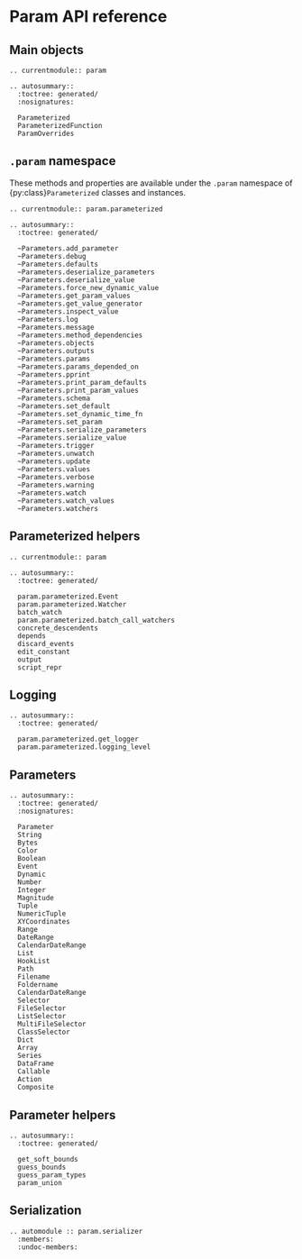 # Param API reference

## Main objects

```{eval-rst}
.. currentmodule:: param
```

```{eval-rst}
.. autosummary::
  :toctree: generated/
  :nosignatures:

  Parameterized
  ParameterizedFunction
  ParamOverrides
```

## `.param` namespace

These methods and properties are available under the `.param` namespace
of {py:class}`Parameterized` classes and instances.

```{eval-rst}
.. currentmodule:: param.parameterized
```

```{eval-rst}
.. autosummary::
  :toctree: generated/

  ~Parameters.add_parameter
  ~Parameters.debug
  ~Parameters.defaults
  ~Parameters.deserialize_parameters
  ~Parameters.deserialize_value
  ~Parameters.force_new_dynamic_value
  ~Parameters.get_param_values
  ~Parameters.get_value_generator
  ~Parameters.inspect_value
  ~Parameters.log
  ~Parameters.message
  ~Parameters.method_dependencies
  ~Parameters.objects
  ~Parameters.outputs
  ~Parameters.params
  ~Parameters.params_depended_on
  ~Parameters.pprint
  ~Parameters.print_param_defaults
  ~Parameters.print_param_values
  ~Parameters.schema
  ~Parameters.set_default
  ~Parameters.set_dynamic_time_fn
  ~Parameters.set_param
  ~Parameters.serialize_parameters
  ~Parameters.serialize_value
  ~Parameters.trigger
  ~Parameters.unwatch
  ~Parameters.update
  ~Parameters.values
  ~Parameters.verbose
  ~Parameters.warning
  ~Parameters.watch
  ~Parameters.watch_values
  ~Parameters.watchers
```

## Parameterized helpers

```{eval-rst}
.. currentmodule:: param
```

```{eval-rst}
.. autosummary::
  :toctree: generated/

  param.parameterized.Event
  param.parameterized.Watcher
  batch_watch
  param.parameterized.batch_call_watchers
  concrete_descendents
  depends
  discard_events
  edit_constant
  output
  script_repr
```

## Logging

```{eval-rst}
.. autosummary::
  :toctree: generated/

  param.parameterized.get_logger
  param.parameterized.logging_level
```

## Parameters

```{eval-rst}
.. autosummary::
  :toctree: generated/
  :nosignatures:

  Parameter
  String
  Bytes
  Color
  Boolean
  Event
  Dynamic
  Number
  Integer
  Magnitude
  Tuple
  NumericTuple
  XYCoordinates
  Range
  DateRange
  CalendarDateRange
  List
  HookList
  Path
  Filename
  Foldername
  CalendarDateRange
  Selector
  FileSelector
  ListSelector
  MultiFileSelector
  ClassSelector
  Dict
  Array
  Series
  DataFrame
  Callable
  Action
  Composite
```

## Parameter helpers

```{eval-rst}
.. autosummary::
  :toctree: generated/

  get_soft_bounds
  guess_bounds
  guess_param_types
  param_union
```

## Serialization



```{eval-rst}
.. automodule :: param.serializer
  :members:
  :undoc-members:
```
